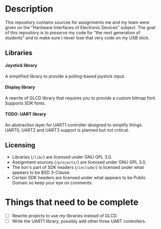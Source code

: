 # Description
This repository contains sources for assignments me and my team were given on the "Hardware Interfaces of Electronic Devices" subject. The goal of this repository is to _preserve_ my code for "the next generation of students" and to make sure I never lose that very code on my USB stick. 

## Libraries
#### Joystick library
A simplified library to provide a polling-based joystick input.

#### Display library
A rewrite of GLCD library that requires you to provide a custom bitmap font. Supports SDK fonts.

#### TODO: UART library
An abstraction layer for UART1 controller designed to simplify things. UART0, UART2 and UART3 support is planned but not critical.

## Licensing
* Libraries (`/lib/`) are licensed under GNU GPL 3.0.
* Assignment sources (`/projects/`) are licensed under GNU GPL 3.0.
* The lion's part of SDK headers (`/include/`) is licensed under what appears to be BSD 3-Clause.
* Certain SDK headers are licensed under what appears to be Public Domain so keep your eye on comments.

# Things that need to be complete
- [ ] Rewrite projects to use _my_ libraries instead of GLCD.
- [ ] Write the UART1 library, possibly add other three UART controllers.
